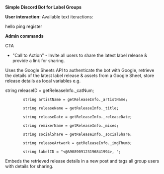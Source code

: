 **Simple Discord Bot for Label Groups**

**User interaction:**
Available text iteractions:

hello
ping
register

**Admin commands**

CTA
- "Call to Action" - Invite all users to share the latest label release & provide a link for sharing.

Uses the Google Sheets API to authenticate the bot with Google, retrieve the details of the latest label release & assets from a Google Sheet, store release details as local variables e.g.


string releaseID = getReleaseInfo._catNum;

            string artistName = getReleaseInfo._artistName;
            
            string releaseName = getReleaseInfo._title;
            
            string releaseDate = getReleaseInfo._releaseDate;
            
            string remixerName = getReleaseInfo._mixes;
            
            string socialShare = getReleaseInfo._socialShare;
            
            string releaseArtwork = getReleaseInfo._imgThumb;
            
            string labelID = "<@&908909123196841994>, ";
            

Embeds the retrieved release details in a new post and tags all group users with details for sharing.
